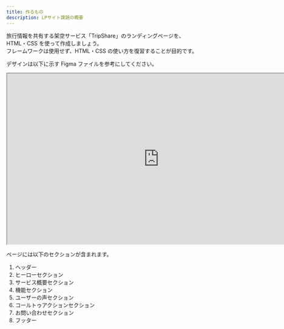```yaml
---
title: 作るもの
description: LPサイト課題の概要
---
```


旅行情報を共有する架空サービス「TripShare」のランディングページを、HTML・CSS を使って作成しましょう。  
フレームワークは使用せず、HTML・CSS の使い方を復習することが目的です。

デザインは以下に示す Figma ファイルを参考にしてください。

<iframe width="800" height="450" src="https://www.figma.com/embed?embed_host=share&url=https%3A%2F%2Fwww.figma.com%2Fdesign%2FA1HmxUxELIrcVKk01yxjb0%2F%25E3%2580%2590%25E3%2582%25A8%25E3%2583%25B3%25E3%2582%25B8%25E3%2583%258B%25E3%2582%25A2%25E9%25A4%258A%25E6%2588%2590%25E3%2580%2591%25E3%2583%25A9%25E3%2583%25B3%25E3%2583%2587%25E3%2582%25A3%25E3%2583%25B3%25E3%2582%25B0%25E3%2583%259A%25E3%2583%25BC%25E3%2582%25B8%3Fnode-id%3D0-1%26t%3DK2NjfLojYiux9JnX-1" allowfullscreen></iframe>

ページには以下のセクションが含まれます。

1. ヘッダー
2. ヒーローセクション
3. サービス概要セクション
4. 機能セクション
5. ユーザーの声セクション
6. コールトゥアクションセクション
7. お問い合わせセクション
8. フッター
